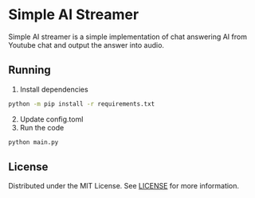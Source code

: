 # Simple AI Streamer

Simple AI streamer is a simple implementation of chat answering AI from Youtube chat and output the answer into audio.

## Running

1. Install dependencies
```bash
python -m pip install -r requirements.txt
```
2. Update config.toml
3. Run the code
```bash
python main.py
```

## License
Distributed under the MIT License. See [LICENSE](https://github.com/tybantarnusa/simple-ai-streamer/blob/master/LICENSE) for more information.
